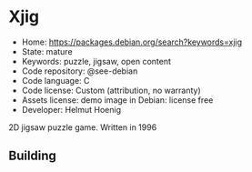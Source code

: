 # Xjig

- Home: https://packages.debian.org/search?keywords=xjig
- State: mature
- Keywords: puzzle, jigsaw, open content
- Code repository: @see-debian
- Code language: C
- Code license: Custom (attribution, no warranty)
- Assets license: demo image in Debian: license free
- Developer: Helmut Hoenig

2D jigsaw puzzle game.
Written in 1996

## Building
